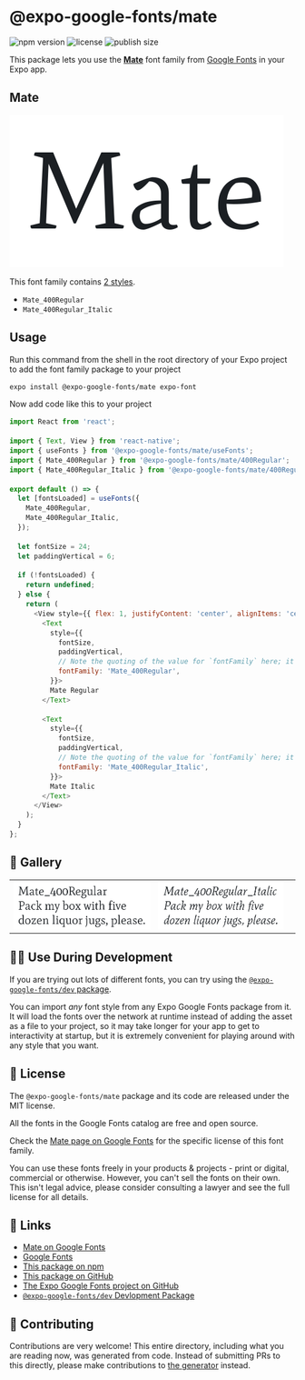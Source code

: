 # @expo-google-fonts/mate

![npm version](https://flat.badgen.net/npm/v/@expo-google-fonts/mate)
![license](https://flat.badgen.net/github/license/expo/google-fonts)
![publish size](https://flat.badgen.net/packagephobia/install/@expo-google-fonts/mate)

This package lets you use the [**Mate**](https://fonts.google.com/specimen/Mate) font family from [Google Fonts](https://fonts.google.com/) in your Expo app.

## Mate

![Mate](./font-family.png)

This font family contains [2 styles](#-gallery).

- `Mate_400Regular`
- `Mate_400Regular_Italic`

## Usage

Run this command from the shell in the root directory of your Expo project to add the font family package to your project
```sh
expo install @expo-google-fonts/mate expo-font
```

Now add code like this to your project
```js
import React from 'react';

import { Text, View } from 'react-native';
import { useFonts } from '@expo-google-fonts/mate/useFonts';
import { Mate_400Regular } from '@expo-google-fonts/mate/400Regular';
import { Mate_400Regular_Italic } from '@expo-google-fonts/mate/400Regular_Italic';

export default () => {
  let [fontsLoaded] = useFonts({
    Mate_400Regular,
    Mate_400Regular_Italic,
  });

  let fontSize = 24;
  let paddingVertical = 6;

  if (!fontsLoaded) {
    return undefined;
  } else {
    return (
      <View style={{ flex: 1, justifyContent: 'center', alignItems: 'center' }}>
        <Text
          style={{
            fontSize,
            paddingVertical,
            // Note the quoting of the value for `fontFamily` here; it expects a string!
            fontFamily: 'Mate_400Regular',
          }}>
          Mate Regular
        </Text>

        <Text
          style={{
            fontSize,
            paddingVertical,
            // Note the quoting of the value for `fontFamily` here; it expects a string!
            fontFamily: 'Mate_400Regular_Italic',
          }}>
          Mate Italic
        </Text>
      </View>
    );
  }
};

```

## 🔡 Gallery


||||
|-|-|-|
|![Mate_400Regular](.//400Regular/Mate_400Regular.ttf.png)|![Mate_400Regular_Italic](.//400Regular_Italic/Mate_400Regular_Italic.ttf.png)|||


## 👩‍💻 Use During Development

If you are trying out lots of different fonts, you can try using the [`@expo-google-fonts/dev` package](https://github.com/freeboub/google-fonts/tree/master/font-packages/dev#readme).

You can import *any* font style from any Expo Google Fonts package from it. It will load the fonts
over the network at runtime instead of adding the asset as a file to your project, so it may take longer
for your app to get to interactivity at startup, but it is extremely convenient
for playing around with any style that you want.

## 📖 License

The `@expo-google-fonts/mate` package and its code are released under the MIT license.

All the fonts in the Google Fonts catalog are free and open source.

Check the [Mate page on Google Fonts](https://fonts.google.com/specimen/Mate) for the specific license of this font family.

You can use these fonts freely in your products & projects - print or digital, commercial or otherwise. However, you can't sell the fonts on their own. This isn't legal advice, please consider consulting a lawyer and see the full license for all details.

## 🔗 Links

- [Mate on Google Fonts](https://fonts.google.com/specimen/Mate)
- [Google Fonts](https://fonts.google.com/)
- [This package on npm](https://www.npmjs.com/package/@expo-google-fonts/mate)
- [This package on GitHub](https://github.com/freeboub/google-fonts/tree/master/font-packages/mate)
- [The Expo Google Fonts project on GitHub](https://github.com/freeboub/google-fonts)
- [`@expo-google-fonts/dev` Devlopment Package](https://github.com/freeboub/google-fonts/tree/master/font-packages/dev)

## 🤝 Contributing

Contributions are very welcome! This entire directory, including what you are reading now, was generated from code. Instead of submitting PRs to this directly, please make contributions to [the generator](https://github.com/freeboub/google-fonts/tree/master/packages/generator) instead.

